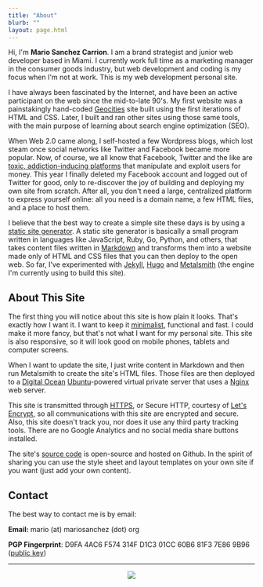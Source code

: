 ```yaml
---
title: "About"
blurb: ""
layout: page.html
---
```


Hi, I'm **Mario Sanchez Carrion**. I am a brand strategist and junior web developer based in Miami. I currently work full time as a marketing manager in the consumer goods industry, but web development and coding is my focus when I'm not at work. This is my web development personal site. 

I have always been fascinated by the Internet, and have been an active participant on the web since the mid-to-late 90's. My first website was a painstakingly hand-coded [Geocities](https://en.wikipedia.org/wiki/Yahoo!_GeoCities) site built using the first iterations of HTML and CSS. Later, I built and ran other sites using those same tools, with the main purpose of learning about search engine optimization (SEO).

When Web 2.0 came along, I self-hosted a few Wordpress blogs, which lost steam once social networks like Twitter and Facebook became more popular. Now, of course, we all know that Facebook, Twitter and the like are [toxic, addiction-inducing platforms](https://www.ted.com/talks/jaron_lanier_how_we_need_to_remake_the_internet) that manipulate and exploit users for money. This year I finally deleted my Facebook account and logged out of Twitter for good, only to re-discover the joy of building and deploying my own site from scratch. After all, you don't need a large, centralized platform to express yourself online: all you need is a domain name, a few HTML files, and a place to host them.

I believe that the best way to create a simple site these days is by using a [static site generator](https://staticsitegenerators.net/). A static site generator is basically a small program written in languages like JavaScript, Ruby, Go, Python, and others, that takes content files written in [Markdown](https://daringfireball.net/projects/markdown/syntax) and transforms them into a website made only of HTML and CSS files that you can then deploy to the open web.  So far, I've experimented with [Jekyll](https://jekyllrb.com/), [Hugo](https://gohugo.io) and [Metalsmith](https://metalsmith.io) (the engine I'm currently using to build this site). 

## About This Site

The first thing you will notice about this site is how plain it looks. That's exactly how I want it. I want to keep it [minimalist](../mini), functional and fast. I could make it more fancy, but that's not what I want for my personal site. This site is also responsive, so it will look good on mobile phones, tablets and computer screens.

When I want to update the site, I just write content in Markdown and then run Metalsmith to create the site's HTML files. Those files are then deployed to a [Digital Ocean](https://digitalocean.com) [Ubuntu](https://ubuntu.com)-powered virtual private server that uses a [Nginx](https://nginx.org) web server.

This site is transmitted through [HTTPS](https://en.wikipedia.org/wiki/HTTPS), or Secure HTTP, courtesy of [Let's Encrypt](https://letsencrypt.org), so all communications with this site are encrypted and secure. Also, this site doesn't track you, nor does it use any third party tracking tools. There are no Google Analytics and no social media share buttons installed. 

The site's [source code](https://github.com/mariobox/mariosanchez.org) is open-source and hosted on Github. In the spirit of sharing you can use the style sheet and layout templates on your own site if you want (just add your own content).

## Contact

The best way to contact me is by email:

**Email:**  mario (at) mariosanchez (dot) org

**PGP Fingerprint**: D9FA 4AC6 F574 314F D1C3 01CC 60B6 81F3 7E86 9B96 ([public key](/publickey.txt))

<hr />

<center>
<img src="/img/msc.jpg" class="round"><br />
<a href="http://github.com/mariobox"><i class="fa fa-github fa-lg"></i></a>
<a href="mailto:mario@mariosanchez.org"><i class="fa fa-envelope fa-lg"></i></a>
<a href="tel:305-699-6541"><i class="fa fa-phone-square fa-lg"></i></a>
</center>



